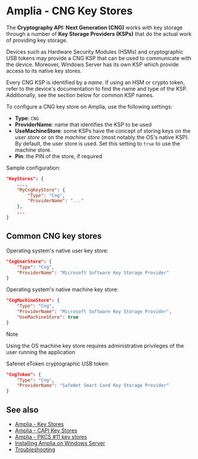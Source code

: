 ﻿# Amplia - CNG Key Stores

The **Cryptography API: Next Generation (CNG)** works with key storage through a number of **Key Storage Providers (KSPs)**
that do the actual work of providing key storage.

Devices such as Hardware Security Modules (HSMs) and cryptographic USB tokens may provide a CNG KSP that can
be used to communicate with the device. Moreover, Windows Server has its own KSP which provide access to its
native key stores.

Every CNG KSP is identified by a *name*. If using an HSM or crypto token, refer to the device's documentation
to find the name and type of the KSP. Additionally, see the section below for common KSP names.

To configure a CNG key store on Amplia, use the following settings:

* **Type**: `CNG`
* **ProviderName**: name that identifies the KSP to be used
* **UseMachineStore**: some KSPs have the concept of storing keys on the *user store* or on the *machine store* (most notably the OS's native KSP).
  By default, the user store is used. Set this setting to `true` to use the machine store.
* **Pin**: the PIN of the store, if required

<!--
TODO:
OverrideKeyPins: ?
RememberKeyPins: ?
-->

Sample configuration:

```json
"KeyStores": {
	...,
	"MyCngKeyStore": {
		"Type": "Cng",
		"ProviderName": "..."
	},
	...
}
```

## Common CNG key stores

Operating system's native user key store:

```json
"CngUserStore": {
	"Type": "Cng",
	"ProviderName": "Microsoft Software Key Storage Provider"
}
```

Operating system's native machine key store:

```json
"CngMachineStore": {
	"Type": "Cng",
	"ProviderName": "Microsoft Software Key Storage Provider",
	"UseMachineStore": true
}
```

> [!NOTE]
> Using the OS machine key store requires administrative privileges of the user running the application

Safenet eToken cryptographic USB token:

```json
"CngToken": {
	"Type": "Cng",
	"ProviderName": "SafeNet Smart Card Key Storage Provider"
}
```

## See also

* [Amplia - Key Stores](index.md)
* [Amplia - CAPI Key Stores](capi.md)
* [Amplia - PKCS #11 key stores](pkcs11.md)
* [Installing Amplia on Windows Server](install.md)
* [Troubleshooting](troubleshoot/index.md)
